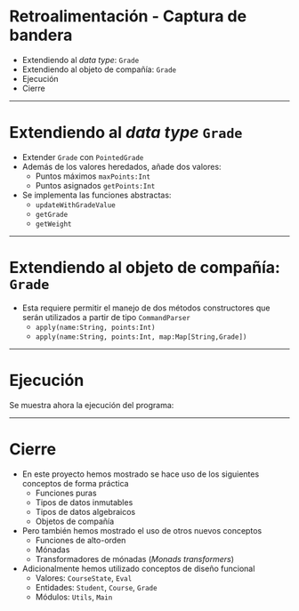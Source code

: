 # Retroalimentación - Captura de bandera

* Extendiendo al *data type*: `Grade`
* Extendiendo al objeto de compañía: `Grade`
* Ejecución
* Cierre

---

# Extendiendo al *data type* `Grade`

* Extender `Grade` con `PointedGrade`
* Además de los valores heredados, añade dos valores:
  * Puntos máximos `maxPoints:Int`
  * Puntos asignados `getPoints:Int`
* Se implementa las funciones abstractas:
  * `updateWithGradeValue`
  * `getGrade`
  * `getWeight`

---

# Extendiendo al objeto de compañía: `Grade`

* Esta requiere permitir el manejo de dos métodos constructores que serán utilizados a partir de tipo `CommandParser`
  * `apply(name:String, points:Int)`
  * `apply(name:String, points:Int, map:Map[String,Grade])`

---

# Ejecución

Se muestra ahora la ejecución del programa:

---

# Cierre

* En este proyecto hemos mostrado se hace uso de los siguientes conceptos de forma práctica
  * Funciones puras
  * Tipos de datos inmutables
  * Tipos de datos algebraicos
  * Objetos de compañía
* Pero también hemos mostrado el uso de otros nuevos conceptos
  * Funciones de alto-orden
  * Mónadas
  * Transformadores de mónadas (*Monads transformers*)
* Adicionalmente hemos utilizado conceptos de diseño funcional
  * Valores: `CourseState`, `Eval`
  * Entidades:  `Student`, `Course`, `Grade`
  * Módulos: `Utils`, `Main`
